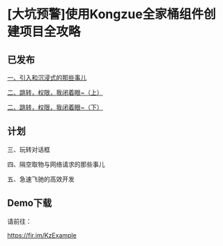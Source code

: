 # [大坑预警]使用Kongzue全家桶组件创建项目全攻略

## 已发布

[一、引入和沉浸式的那些事儿](https://www.jianshu.com/p/fac880bba8e6)

[二、跳转，权限，我闭着眼~（上）](https://www.jianshu.com/p/fb5ff52f0a53)

[二、跳转，权限，我闭着眼~（下）](https://www.jianshu.com/p/862fa4fecd9c)

## 计划

三、玩转对话框

四、隔空取物与网络请求的那些事儿

五、急速飞驰的高效开发

## Demo下载

请前往：

https://fir.im/KzExample